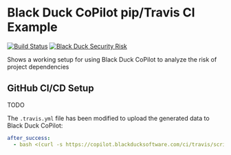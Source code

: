 # Black Duck CoPilot pip/Travis CI Example

[![Build Status](https://travis-ci.org/BlackDuckCoPilot/example-pip-travis.svg?branch=master)](https://travis-ci.org/BlackDuckCoPilot/example-pip-travis) [![Black Duck Security Risk](https://copilot.blackducksoftware.com/github/repos/BlackDuckCoPilot/example-pip-travis/branches/master/badge-risk.svg)](https://copilot.blackducksoftware.com/github/repos/BlackDuckCoPilot/example-pip-travis/public/master)

Shows a working setup for using Black Duck CoPilot to analyze the risk of project dependencies

## GitHub CI/CD Setup

TODO

The `.travis.yml` file has been modified to upload the generated data to Black Duck CoPilot:

```yaml
after_success:
  - bash <(curl -s https://copilot.blackducksoftware.com/ci/travis/scripts/upload)
```
